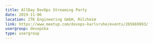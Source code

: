 ```yaml
---
title: AllDay DevOps Streaming Party
date: 2019-11-06
location: ITK Engineering GmbH, Rülzheim
link: https://www.meetup.com/devops-karlsruhe/events/265669893/
usergroup: devopska
type: usergroup
---
```

